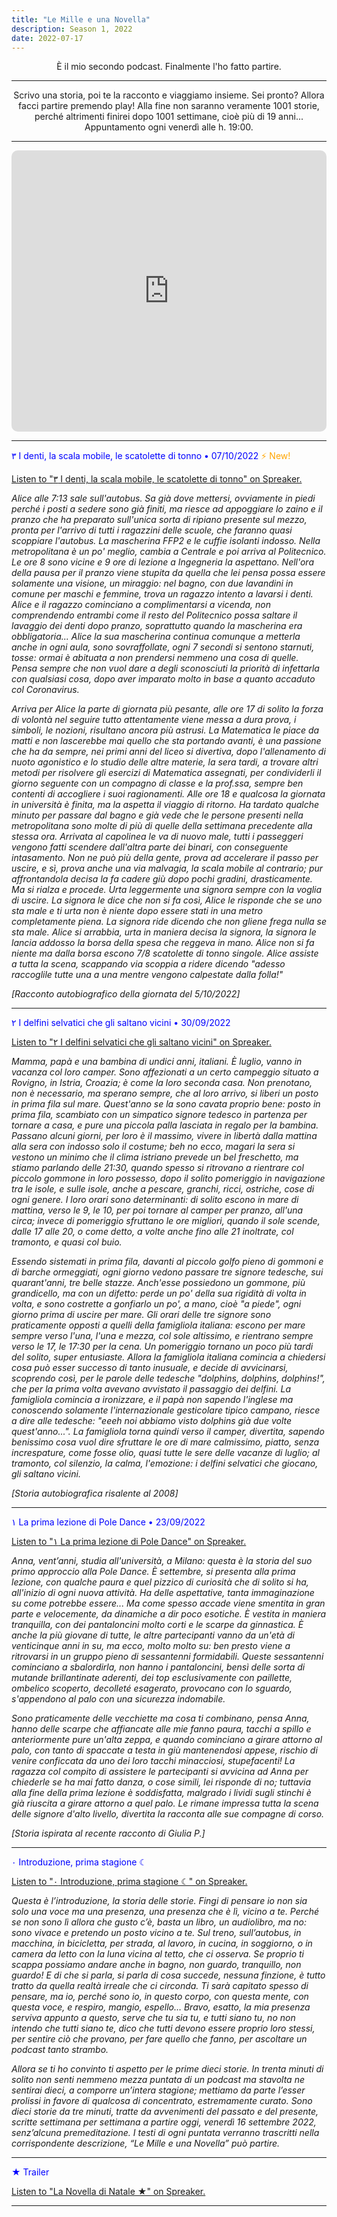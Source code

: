 ```yaml
---
title: "Le Mille e una Novella"
description: Season 1, 2022
date: 2022-07-17
---
```


<div align="center">È il mio secondo podcast. Finalmente l'ho fatto partire.</div>

---

<div align="center">Scrivo una storia, poi te la racconto e viaggiamo insieme. Sei pronto? Allora facci partire premendo play! Alla fine non saranno veramente 1001 storie, perché altrimenti finirei dopo 1001 settimane, cioè più di 19 anni... Appuntamento ogni venerdì alle h. 19:00.</div>

---

<iframe src="https://embed.podcasts.apple.com/us/podcast/le-mille-e-una-novella/id1546454579?itsct=podcast_box_player&amp;itscg=30200&amp;ls=1&amp;theme=dark" height="450px" frameborder="0" sandbox="allow-forms allow-popups allow-same-origin allow-scripts allow-top-navigation-by-user-activation" allow="autoplay *; encrypted-media *;" style="width: 100%; max-width: 660px; overflow: hidden; border-top-left-radius: 10px; border-top-right-radius: 10px; border-bottom-right-radius: 10px; border-bottom-left-radius: 10px; background-color: transparent;"></iframe>

---

<span style="color:blue">٣ I denti, la scala mobile, le scatolette di tonno • 07/10/2022</span> <span style="color:orange">⚡️ New!</span>

<a class="spreaker-player" href="https://www.spreaker.com/episode/51500523" data-resource="episode_id=51500523" data-width="100%" data-height="200px" data-theme="light" data-playlist="false" data-playlist-continuous="false" data-chapters-image="true" data-episode-image-position="right" data-hide-logo="false" data-hide-likes="false" data-hide-comments="false" data-hide-sharing="false" data-hide-download="true">Listen to "٣ I denti, la scala mobile, le scatolette di tonno" on Spreaker.</a>

*Alice alle 7:13 sale sull'autobus. Sa già dove mettersi, ovviamente in piedi perché i posti a sedere sono già finiti, ma riesce ad appoggiare lo zaino e il pranzo che ha preparato sull'unica sorta di ripiano presente sul mezzo, pronta per l'arrivo di tutti i ragazzini delle scuole, che faranno quasi scoppiare l'autobus. La mascherina FFP2 e le cuffie isolanti indosso. Nella metropolitana è un po' meglio, cambia a Centrale e poi arriva al Politecnico. Le ore 8 sono vicine e 9 ore di lezione a Ingegneria la aspettano. Nell'ora della pausa per il pranzo viene stupita da quella che lei pensa possa essere solamente una visione, un miraggio: nel bagno, con due lavandini in comune per maschi e femmine, trova un ragazzo intento a lavarsi i denti. Alice e il ragazzo cominciano a complimentarsi a vicenda, non comprendendo entrambi come il resto del Politecnico possa saltare il lavaggio dei denti dopo pranzo, soprattutto quando la mascherina era obbligatoria... Alice la sua mascherina continua comunque a metterla anche in ogni aula, sono sovraffollate, ogni 7 secondi si sentono starnuti, tosse: ormai è abituata a non prendersi nemmeno una cosa di quelle. Pensa sempre che non vuol dare a degli sconosciuti la priorità di infettarla con qualsiasi cosa, dopo aver imparato molto in base a quanto accaduto col Coronavirus.*

*Arriva per Alice la parte di giornata più pesante, alle ore 17 di solito la forza di volontà nel seguire tutto attentamente viene messa a dura prova, i simboli, le nozioni, risultano ancora più astrusi. La Matematica le piace da matti e non lascerebbe mai quello che sta portando avanti, è una passione che ha da sempre, nei primi anni del liceo si divertiva, dopo l'allenamento di nuoto agonistico e lo studio delle altre materie, la sera tardi, a trovare altri metodi per risolvere gli esercizi di Matematica assegnati, per condividerli il giorno seguente con un compagno di classe e la prof.ssa, sempre ben contenti di accogliere i suoi ragionamenti. Alle ore 18 e qualcosa la giornata in università è finita, ma la aspetta il viaggio di ritorno. Ha tardato qualche minuto per passare dal bagno e già vede che le persone presenti nella metropolitana sono molte di più di quelle della settimana precedente alla stessa ora. Arrivata al capolinea le va di nuovo male, tutti i passeggeri vengono fatti scendere dall'altra parte dei binari, con conseguente intasamento. Non ne può più della gente, prova ad accelerare il passo per uscire, e sì, prova anche una via malvagia, la scala mobile al contrario; pur affrontandola decisa la fa cadere giù dopo pochi gradini, drasticamente. Ma si rialza e procede. Urta leggermente una signora sempre con la voglia di uscire. La signora le dice che non si fa così, Alice le risponde che se uno sta male e ti urta non è niente dopo essere stati in una metro completamente piena. La signora ride dicendo che non gliene frega nulla se sta male. Alice si arrabbia, urta in maniera decisa la signora, la signora le lancia addosso la borsa della spesa che reggeva in mano. Alice non si fa niente ma dalla borsa escono 7/8 scatolette di tonno singole. Alice assiste a tutta la scena, scappando via scoppia a ridere dicendo "adesso raccoglile tutte una a una mentre vengono calpestate dalla folla!"*

*[Racconto autobiografico della giornata del 5/10/2022]*

---

<span style="color:blue">٢ I delfini selvatici che gli saltano vicini • 30/09/2022</span>

<a class="spreaker-player" href="https://www.spreaker.com/episode/51429055" data-resource="episode_id=51429055" data-width="100%" data-height="200px" data-theme="light" data-playlist="false" data-playlist-continuous="false" data-chapters-image="true" data-episode-image-position="right" data-hide-logo="false" data-hide-likes="false" data-hide-comments="false" data-hide-sharing="false" data-hide-download="true">Listen to "٢ I delfini selvatici che gli saltano vicini" on Spreaker.</a>

*Mamma, papà e una bambina di undici anni, italiani. È luglio, vanno in vacanza col loro camper. Sono affezionati a un certo campeggio situato a Rovigno, in Istria, Croazia; è come la loro seconda casa. Non prenotano, non è necessario, ma sperano sempre, che al loro arrivo, si liberi un posto in prima fila sul mare. Quest'anno se la sono cavata proprio bene: posto in prima fila, scambiato con un simpatico signore tedesco in partenza per tornare a casa, e pure una piccola palla lasciata in regalo per la bambina. Passano alcuni giorni, per loro è il massimo, vivere in libertà dalla mattina alla sera con indosso solo il costume; beh no ecco, magari la sera si vestono un minimo che il clima istriano prevede un bel freschetto, ma stiamo parlando delle 21:30, quando spesso si ritrovano a rientrare col piccolo gommone in loro possesso, dopo il solito pomeriggio in navigazione tra le isole, e sulle isole, anche a pescare, granchi, ricci, ostriche, cose di ogni genere. I loro orari sono determinanti: di solito escono in mare di mattina, verso le 9, le 10, per poi tornare al camper per pranzo, all'una circa; invece di pomeriggio sfruttano le ore migliori, quando il sole scende, dalle 17 alle 20, o come detto, a volte anche fino alle 21 inoltrate, col tramonto, e quasi col buio.*

*Essendo sistemati in prima fila, davanti al piccolo golfo pieno di gommoni e di barche ormeggiati, ogni giorno vedono passare tre signore tedesche, sui quarant'anni, tre belle stazze. Anch'esse possiedono un gommone, più grandicello, ma con un difetto: perde un po' della sua rigidità di volta in volta, e sono costrette a gonfiarlo un po', a mano, cioè "a piede", ogni giorno prima di uscire per mare. Gli orari delle tre signore sono praticamente opposti a quelli della famigliola italiana: escono per mare sempre verso l'una, l'una e mezza, col sole altissimo, e rientrano sempre verso le 17, le 17:30 per la cena. Un pomeriggio tornano un poco più tardi del solito, super entusiaste. Allora la famigliola italiana comincia a chiedersi cosa può esser successo di tanto inusuale, e decide di avvicinarsi, scoprendo così, per le parole delle tedesche "dolphins, dolphins, dolphins!", che per la prima volta avevano avvistato il passaggio dei delfini. La famigliola comincia a ironizzare, e il papà non sapendo l'inglese ma conoscendo solamente l'internazionale gesticolare tipico campano, riesce a dire alle tedesche: "eeeh noi abbiamo visto dolphins già due volte quest'anno...". La famigliola torna quindi verso il camper, divertita, sapendo benissimo cosa vuol dire sfruttare le ore di mare calmissimo, piatto, senza increspature, come fosse olio, quasi tutte le sere delle vacanze di luglio; al tramonto, col silenzio, la calma, l'emozione: i delfini selvatici che giocano, gli saltano vicini.*

*[Storia autobiografica risalente al 2008]*

---

<span style="color:blue">١ La prima lezione di Pole Dance • 23/09/2022</span>

<a class="spreaker-player" href="https://www.spreaker.com/episode/51361106" data-resource="episode_id=51361106" data-width="100%" data-height="200px" data-theme="light" data-playlist="false" data-playlist-continuous="false" data-chapters-image="true" data-episode-image-position="right" data-hide-logo="false" data-hide-likes="false" data-hide-comments="false" data-hide-sharing="false" data-hide-download="true">Listen to "١ La prima lezione di Pole Dance" on Spreaker.</a>

*Anna, vent’anni, studia all'università, a Milano: questa è la storia del suo primo approccio alla Pole Dance. È settembre, si presenta alla prima lezione, con qualche paura e quel pizzico di curiosità che di solito si ha, all'inizio di ogni nuova attività. Ha delle aspettative, tanta immaginazione su come potrebbe essere... Ma come spesso accade viene smentita in gran parte e velocemente, da dinamiche a dir poco esotiche. È vestita in maniera tranquilla, con dei pantaloncini molto corti e le scarpe da ginnastica. È anche la più giovane di tutte, le altre partecipanti vanno da un'età di venticinque anni in su, ma ecco, molto molto su: ben presto viene a ritrovarsi in un gruppo pieno di sessantenni formidabili. Queste sessantenni cominciano a sbalordirla, non hanno i pantaloncini, bensì delle sorta di mutande brillantinate aderenti, dei top esclusivamente con paillette, ombelico scoperto, decolleté esagerato, provocano con lo sguardo, s'appendono al palo con una sicurezza indomabile.*

*Sono praticamente delle vecchiette ma cosa ti combinano, pensa Anna, hanno delle scarpe che affiancate alle mie fanno paura, tacchi a spillo e anteriormente pure un'alta zeppa, e quando cominciano a girare attorno al palo, con tanto di spaccate a testa in giù mantenendosi appese, rischio di venire conficcata da uno dei loro tacchi minacciosi, stupefacenti! La ragazza col compito di assistere le partecipanti si avvicina ad Anna per chiederle se ha mai fatto danza, o cose simili, lei risponde di no; tuttavia alla fine della prima lezione è soddisfatta, malgrado i lividi sugli stinchi è già riuscita a girare attorno a quel palo. Le rimane impressa tutta la scena delle signore d'alto livello, divertita la racconta alle sue compagne di corso.*

*[Storia ispirata al recente racconto di Giulia P.]*

---

<span style="color:blue">٠ Introduzione, prima stagione ☾</span> <span style="color:orange">

<a class="spreaker-player" href="https://www.spreaker.com/episode/51282693" data-resource="episode_id=51282693" data-width="100%" data-height="200px" data-theme="light" data-playlist="false" data-playlist-continuous="false" data-chapters-image="true" data-episode-image-position="right" data-hide-logo="false" data-hide-likes="false" data-hide-comments="false" data-hide-sharing="false" data-hide-download="true">Listen to "٠ Introduzione, prima stagione ☾" on Spreaker.</a>

*Questa è l’introduzione, la storia delle storie. Fingi di pensare io non sia solo una voce ma una presenza, una presenza che è lì, vicino a te. Perché se non sono lì allora che gusto c’è, basta un libro, un audiolibro, ma no: sono vivace e pretendo un posto vicino a te. Sul treno, sull’autobus, in macchina, in bicicletta, per strada, al lavoro, in cucina, in soggiorno, o in camera da letto con la luna vicina al tetto, che ci osserva. Se proprio ti scappa possiamo andare anche in bagno, non guardo, tranquillo, non guardo! E di che si parla, si parla di cosa succede, nessuna finzione, è tutto tratto da quella realtà irreale che ci circonda. Ti sarà capitato spesso di pensare, ma io, perché sono io, in questo corpo, con questa mente, con questa voce, e respiro, mangio, espello… Bravo, esatto, la mia presenza serviva appunto a questo, serve che tu sia tu, e tutti siano tu, no non intendo che tutti siano te, dico che tutti devono essere proprio loro stessi, per sentire ciò che provano, per fare quello che fanno, per ascoltare un podcast tanto strambo.*

*Allora se ti ho convinto ti aspetto per le prime dieci storie. In trenta minuti di solito non senti nemmeno mezza puntata di un podcast ma stavolta ne sentirai dieci, a comporre un’intera stagione; mettiamo da parte l’esser prolissi in favore di qualcosa di concentrato, estremamente curato. Sono dieci storie da tre minuti, tratte da avvenimenti del passato e del presente, scritte settimana per settimana a partire oggi, venerdì 16 settembre 2022, senz’alcuna premeditazione. I testi di ogni puntata verranno trascritti nella corrispondente descrizione, “Le Mille e una Novella” può partire.*

---

<span style="color:blue">★ Trailer</span>

<a class="spreaker-player" href="https://www.spreaker.com/episode/42597337" data-resource="episode_id=42597337" data-width="100%" data-height="200px" data-theme="light" data-playlist="false" data-playlist-continuous="false" data-chapters-image="true" data-episode-image-position="right" data-hide-logo="false" data-hide-likes="false" data-hide-comments="false" data-hide-sharing="false" data-hide-download="true">Listen to "La Novella di Natale ★" on Spreaker.</a>

<script async src="https://widget.spreaker.com/widgets.js"></script>

---
